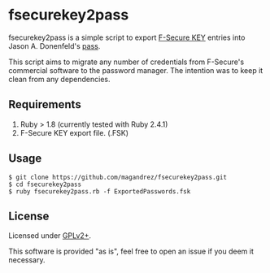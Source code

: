 # fsecurekey2pass

fsecurekey2pass is a simple script to export [F-Secure KEY](https://www.f-secure.com/en/web/home_global/key) entries into Jason A. Donenfeld's [pass](https://www.passwordstore.org/).

This script aims to migrate any number of credentials from F-Secure's commercial software to the password manager. The intention was to keep it clean from any dependencies.



## Requirements

1. Ruby > 1.8 (currently tested with Ruby 2.4.1)
2. F-Secure KEY export file. (.FSK)

## Usage

```
$ git clone https://github.com/magandrez/fsecurekey2pass.git
$ cd fsecurekey2pass
$ ruby fsecurekey2pass.rb -f ExportedPasswords.fsk
```

## License

Licensed under [GPLv2+](https://www.gnu.org/licenses/gpl-2.0.html).

This software is provided "as is", feel free to open an issue if you deem it necessary.
